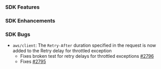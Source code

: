 ### SDK Features

### SDK Enhancements

### SDK Bugs
*	`aws/client`: The `Retry-After` duration specified in the request is now added to the Retry delay for throttled exception
     * Fixes broken test for retry delays for throttled exceptions [#2796](https://github.com/aws/aws-sdk-go/pull/2796)
  	 * Fixes [#2795](https://github.com/aws/aws-sdk-go/issues/2795)

